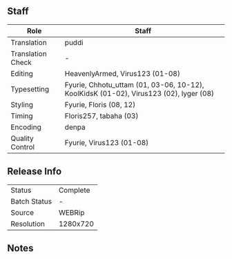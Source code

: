 ## Staff

| Role              | Staff                                                                                 |
|-------------------|---------------------------------------------------------------------------------------|
| Translation       | puddi                                                                                 |
| Translation Check | -                                                                                     |
| Editing           | HeavenlyArmed, Virus123 (01-08)                                                       |
| Typesetting       | Fyurie, Chhotu_uttam (01, 03-06, 10-12), KoolKidsK (01-02), Virus123 (02), lyger (08) |
| Styling           | Fyurie, Floris (08, 12)                                                               |
| Timing            | Floris257, tabaha (03)                                                                |
| Encoding          | denpa                                                                                 |
| Quality Control   | Fyurie, Virus123 (01-08)                                                              |

## Release Info

|              |           |
|--------------|-----------|
| Status       | Complete  |
| Batch Status | -         |
| Source       | WEBRip    |
| Resolution   | 1280x720  |

## Notes

